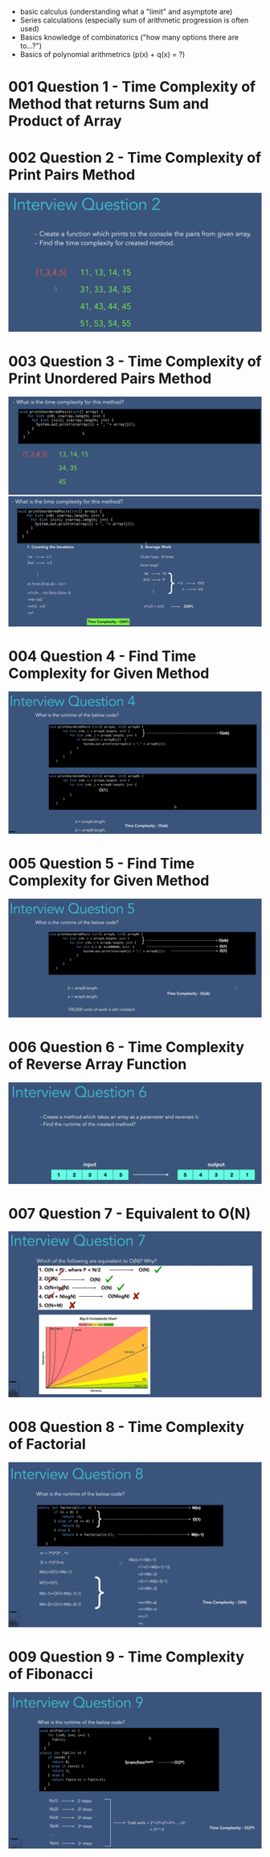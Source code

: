- basic calculus (understanding what a "limit" and asymptote are)
- Series calculations (especially sum of arithmetic progression is often used)
- Basics knowledge of combinatorics ("how many options there are to...?")
- Basics of polynomial arithmetrics (p(x) + q(x) = ?)

# 001 Question 1 - Time Complexity of Method that returns Sum and Product of Array
# 002 Question 2 - Time Complexity of Print Pairs Method
![](Images/2022-10-08-14-53-00.png)
# 003 Question 3 - Time Complexity of Print Unordered Pairs Method
![](Images/2022-10-08-15-07-43.png)
![](Images/2022-10-08-15-16-02.png)

# 004 Question 4 - Find Time Complexity for Given Method
![](Images/2022-10-08-22-06-29.png)

# 005 Question 5 - Find Time Complexity for Given Method
![](Images/2022-10-08-22-09-59.png)

# 006 Question 6 - Time Complexity of Reverse Array Function
![](Images/2022-10-08-22-11-46.png)

# 007 Question 7 - Equivalent to O(N)
![](Images/2022-10-08-22-44-40.png)

# 008 Question 8 - Time Complexity of Factorial
![](Images/2022-10-08-22-56-46.png)

# 009 Question 9 - Time Complexity of Fibonacci
![](Images/2022-10-08-23-42-37.png)
